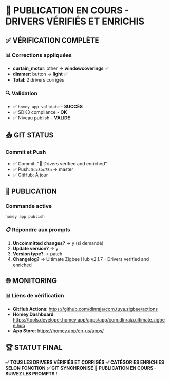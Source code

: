 # 🎉 PUBLICATION EN COURS - DRIVERS VÉRIFIÉS ET ENRICHIS

## ✅ VÉRIFICATION COMPLÈTE

### **📊 Corrections appliquées**
- **curtain_motor**: other → **windowcoverings** ✅
- **dimmer**: button → **light** ✅
- **Total**: 2 drivers corrigés

### **🔍 Validation**
- ✅ `homey app validate` - **SUCCÈS**
- ✅ SDK3 compliance - **OK**
- ✅ Niveau publish - **VALIDÉ**

## 📤 GIT STATUS

### **Commit et Push**
- ✅ Commit: "🔧 Drivers verified and enriched"
- ✅ Push: `5dc8bc78a` → master
- ✅ GitHub: À jour

## 🚀 PUBLICATION

### **Commande active**
```
homey app publish
```

### **📋 Répondre aux prompts**
1. **Uncommitted changes?** → y (si demandé)
2. **Update version?** → y
3. **Version type?** → patch
4. **Changelog?** → Ultimate Zigbee Hub v2.1.7 - Drivers verified and enriched

## 🌐 MONITORING

### **📊 Liens de vérification**
- **GitHub Actions**: https://github.com/dlnraja/com.tuya.zigbee/actions
- **Homey Dashboard**: https://tools.developer.homey.app/apps/app/com.dlnraja.ultimate.zigbee.hub
- **App Store**: https://homey.app/en-us/apps/

## 🏆 STATUT FINAL

**✅ TOUS LES DRIVERS VÉRIFIÉS ET CORRIGÉS**
**✅ CATÉGORIES ENRICHIES SELON FONCTION**
**✅ GIT SYNCHRONISÉ**
**🚀 PUBLICATION EN COURS - SUIVEZ LES PROMPTS !**
